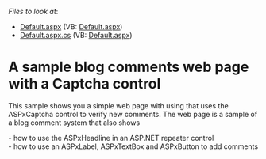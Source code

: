 <!-- default file list -->
*Files to look at*:

* [Default.aspx](./CS/CaptchaBlogComment/Default.aspx) (VB: [Default.aspx](./VB/CaptchaBlogComment/Default.aspx))
* [Default.aspx.cs](./CS/CaptchaBlogComment/Default.aspx.cs) (VB: [Default.aspx](./VB/CaptchaBlogComment/Default.aspx))
<!-- default file list end -->
# A sample blog comments web page with a Captcha control


<p>This sample shows you a simple web page with using that uses the ASPxCaptcha control to verify new comments. The web page is a sample of a blog comment system that also shows </p><p>- how to use the ASPxHeadline in an ASP.NET repeater control<br />
- how to use an ASPxLabel, ASPxTextBox and ASPxButton to add comments</p>

<br/>



